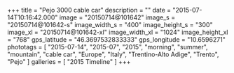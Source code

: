 +++
title = "Pejo 3000 cable car"
description = ""
date = "2015-07-14T10:16:42.000"
image = "20150714@101642"
image_s = "20150714@101642-s"
image_width_s = "400"
image_height_s = "300"
image_xl = "20150714@101642-xl"
image_width_xl = "1024"
image_height_xl = "768"
gps_latitude = "46.3697532833333"
gps_longitude = "10.6596271"
phototags = [ "2015-07-14", "2015-07", "2015", "morning", "summer", "mountain", "cable car", "Europe", "Italy", "Trentino-Alto Adige", "Trento", "Pejo" ]
galleries = [ "2015 Timeline" ]
+++
